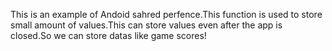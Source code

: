 This is an example of Andoid sahred perfence.This function is used to store small amount of values.This can store values even after the
app is closed.So we can store datas like game scores!
